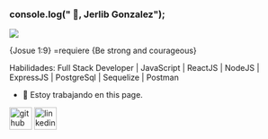 ### console.log(" 👋, Jerlib Gonzalez");
![](https://arturssmirnovs.github.io/github-profile-readme-generator/images/)

{Josue 1:9} =requiere {Be strong and courageous}

Habilidades: Full Stack Developer | JavaScript | ReactJS | NodeJS | ExpressJS | PostgreSql | Sequelize | Postman

- 🔭 Estoy trabajando en this page. 


[<img src='https://cdn.jsdelivr.net/npm/simple-icons@3.0.1/icons/github.svg' alt='github' height='40'>](https://github.com/https://github.com/JerlibGnzlz)  [<img src='https://cdn.jsdelivr.net/npm/simple-icons@3.0.1/icons/linkedin.svg' alt='linkedin' height='40'>](https://www.linkedin.com/in/https://www.linkedin.com/in/jerlibgnzlz//)  

